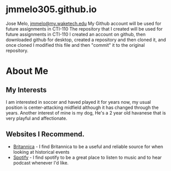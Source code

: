 # jmmelo305.github.io
Jose Melo, jmmelo@my.waketech.edu
My Github account will be used for future assignments in CTI-110
The repository that I created will be used for future assignments in CTI-110
I created an account on github, then downloaded github for desktop, created a repository and then cloned it, and once cloned I modified this file and then "commit" it to the original repository.


# About Me
## My Interests
I am interested in soccer and haved played it for years now, my usual position is center-attacking midfield although it has changed through the years. Another interest of mine is my dog, He's a 2 year old havanese that is very playful and affectionate.
## Websites I Recommend.
- [Britannica](www.britannica.com) - I find Britannica to be a useful and reliable source for when looking at historical events
- [Spotify](www.spotify.com) - I find spotify to be a great place to listen to music and to hear podcast whenever I'd like.
